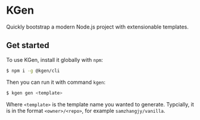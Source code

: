 # KGen

Quickly bootstrap a modern Node.js project with extensionable templates.

## Get started

To use KGen, install it globally with `npm`:

```bash
$ npm i -g @kgen/cli
```

Then you can run it with command `kgen`:

```bash
$ kgen gen <template>
```

Where `<template>` is the template name you wanted to generate. Typcially, it is in the format `<owner>/<repo>`, for example `samzhangjy/vanilla`.

